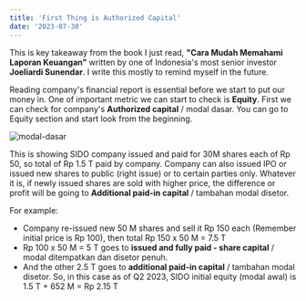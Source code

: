 ```yaml
---
title: 'First Thing is Authorized Capital'
date: '2023-07-30'
---
```


This is key takeaway from the book I just read, **"Cara Mudah Memahami Laporan Keuangan"** written by one of Indonesia's most senior investor **Joeliardi Sunendar**. I write this mostly to remind myself in the future.

Reading company's financial report is essential before we start to put our money in. One of important metric we can start to check is **Equity**. First we can check for company's **Authorized capital** / modal dasar. You can go to Equity section and start look from the beginning.

![modal-dasar](../equity-sido.jpg)

This is showing SIDO company issued and paid for 30M shares each of Rp 50, so total of Rp 1.5 T paid by company. 
Company can also issued IPO or issued new shares to public (right issue) or to certain parties only. Whatever it is, if newly issued shares are sold with higher price, the difference or profit will be going to **Additional paid-in capital** / tambahan modal disetor.

For example:
- Company re-issued new 50 M shares and sell it Rp 150 each (Remember initial price is Rp 100), then total Rp 150 x 50 M = 7.5 T
- Rp 100 x 50 M = 5 T goes to **issued and fully paid - share capital** / modal ditempatkan dan disetor penuh. 
- And the other 2.5 T goes to **additional paid-in capital** / tambahan modal disetor.
So, in this case as of Q2 2023, SIDO initial equity (modal awal) is 1.5 T + 652 M = Rp 2.15 T
